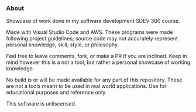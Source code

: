 ### About
Showcase of work done in my software development SDEV 300 course.

Made with Visual Studio Code and AWS. These programs were made following project guidelines; source code may not accurately represent personal knowledge, skill, style, or philosophy.

Feel free to leave comments, fork, or make a PR if you are inclined. Keep in mind however this is a not a tool, but rather a personal showcase of working knowledge.

No build is or will be made available for any part of this repository. These are not a tools meant to be used in real world applications. Use for educational purposes and reference only.

This software is unliscensed.

